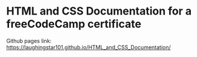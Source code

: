 # HTML and CSS Documentation for a freeCodeCamp certificate

Github pages link: https://laughingstar101.github.io/HTML_and_CSS_Documentation/
